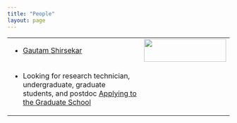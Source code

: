```yaml
---
title: "People"
layout: page
---
```



<table height="20%">
  <tr><td width="10%" height="10%" valign="top" align="left">
  <ul>
  <li>
       <a href="/files/CV_GS_UTK.pdf" target="_blank">Gautam Shirsekar</a> 
  </li>
</ul>
   
</td>
    <td width=20 height=30 valign="top" style="border: none;">
      <img style="float: center;" src="/assets/images/Gautam_Indiana.JPG" width="100%"/>
    </td>
    </tr>
<tr><td width="60%" height="60%" valign="top" align="left">
  <ul>
  <li>
       Looking for research technician, undergraduate, graduate students, and postdoc 
        <a href="https://gradschool.utk.edu/future-students/office-of-graduate-admissions/applying-to-graduate-school/" target="_blank"> Applying to the Graduate School</a> 

  </li>
</ul>
   
</td>
    <td width="40%" height="60%" valign="top" style="border: none;">  
    </td>
  </tr>
</table>
